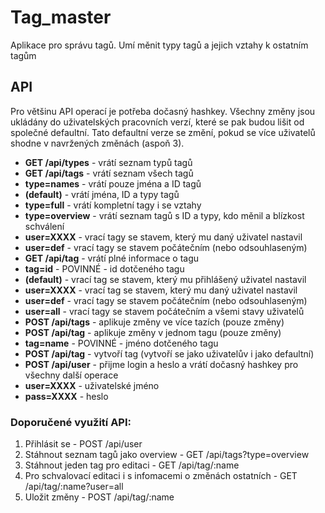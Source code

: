 # Tag_master

Aplikace pro správu tagů. 
Umí měnit typy tagů a jejich vztahy k ostatním tagům

## API
Pro většinu API operací je potřeba dočasný hashkey. Všechny změny jsou ukládány do uživatelských pracovních verzí, které se pak budou lišit od společné defaultní. Tato defaultní verze se změní, pokud se více uživatelů shodne v navržených změnách (aspoň 3).
* **GET /api/types** - vrátí seznam typů tagů
* **GET /api/tags** - vrátí seznam všech tagů 
 * **type=names** - vrátí pouze jména a ID tagů
 * **(default)** - vrátí jména, ID a typy tagů
 * **type=full** - vrátí kompletní tagy i se vztahy
 * **type=overview** - vrátí seznam tagů s ID a typy, kdo měnil a blízkost schválení
 * **user=XXXX** - vrací tagy se stavem, který mu daný uživatel nastavil
 * **user=def** - vrací tagy se stavem počátečním (nebo odsouhlaseným)
* **GET /api/tag** - vrátí plné informace o tagu
 * **tag=id** - POVINNÉ - id dotčeného tagu
 * **(default)** - vrací tag se stavem, který mu přihlášený uživatel nastavil
 * **user=XXXX** - vrací tag se stavem, který mu daný uživatel nastavil
 * **user=def** - vrací tagy se stavem počátečním (nebo odsouhlaseným)
 * **user=all** - vrací tagy se stavem počátečním a všemi stavy uživatelů
* **POST /api/tags** - aplikuje změny ve více tazích (pouze změny)
* **POST /api/tag** - aplikuje změny v jednom tagu (pouze změny)
 * **tag=name** - POVINNÉ - jméno dotčeného tagu
* **POST /api/tag** - vytvoří tag (vytvoří se jako uživatelův i jako defaultní)
* **POST /api/user** - přijme login a heslo a vrátí dočasný hashkey pro všechny další operace
 * **user=XXXX** - uživatelské jméno
 * **pass=XXXX** - heslo

### Doporučené využití API:
1. Přihlásit se - POST /api/user
2. Stáhnout seznam tagů jako overview - GET /api/tags?type=overview
3. Stáhnout jeden tag pro editaci - GET /api/tag/:name
4. Pro schvalovací editaci i s infomacemi o změnách ostatních - GET /api/tag/:name?user=all
5. Uložit změny - POST /api/tag/:name


